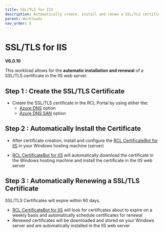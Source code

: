 ```yaml
---
title: SSL/TLS for IIS
description: Automatically create, install and renew a SSL/TLS certificates in IIS Web Server
parent: Workloads
nav_order: 5
---
```


# SSL/TLS for IIS

**V6.0.10**

This workload allows for the **automatic installation and renewal** of a SSL/TLS certificate in the IIS web server.

## Step 1 : Create the SSL/TLS Certificate

- Create the SSL/TLS certificate in the RCL Portal by using either the:
    - [Azure DNS](../portal/azure-dns.md) option
    - [Azure DNS SAN](../portal/azure-dns-san.md) option

## Step 2 : Automatically Install the Certificate

- After certificate creation, install and configure the [RCL CertificateBot for IIS](../certbot/iis.md) in your Windows hosting machine (server) 

- [RCL CertificateBot for IIS](../certbot/iis.md) will automatically download the certificate in the Windows hosting machine and install the certificate in the IIS web server

## Step 3 : Automatically Renewing a SSL/TLS Certificate

SSL/TLS Certificates will expire within 90 days. 

- [RCL CertificateBot for IIS](../certbot/iis.md) will look for certificates about to expire on a weekly basis and automatically schedule certificates for renewal 
- Renewed certificates will be downloaded and stored on your Windows server and are automatically installed in the IIS web server